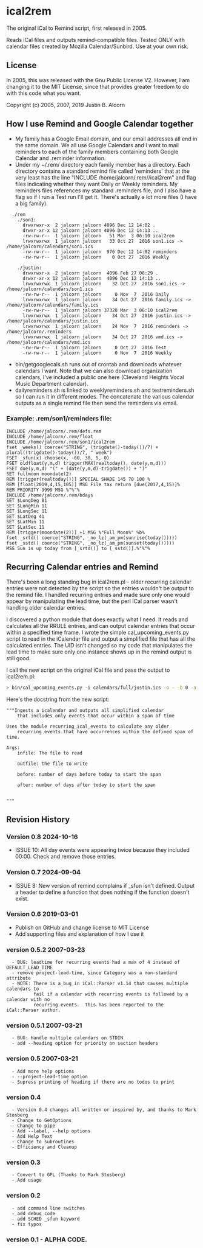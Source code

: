 # ical2rem
The original iCal to Remind script, first released in 2005.

Reads iCal files and outputs remind-compatible files.   Tested ONLY with
  calendar files created by Mozilla Calendar/Sunbird. Use at your own risk.

## License
In 2005, this was released with the Gnu Public License V2.  However, I am changing it to the MIT License, since that provides greater freedom to do with this code what you want.

Copyright (c) 2005, 2007, 2019 Justin B. Alcorn

## How I use Remind and Google Calendar together

  - My family has a Google Email domain, and our email addresses all end in the same domain. We all use Google Calendars and I want to mail reminders to each of the family members containing both Google Calendar and .reminder information.
  - Under my ~/.rem/ directory each family member has a directory.  Each directory contains a standard remind file called 'reminders' that at the very least has the line "INCLUDE /home/jalcorn/.rem/<username>/ical2rem" and flag files indicating whether they want Daily or Weekly reminders.  My reminders files references my standard .reminders file, and I also have a flag so if I run a Test run I'll get it.  There's actually a lot more files (I have a big family).
````
  ./rem
    ./son1:
      drwxrwxr-x  2 jalcorn jalcorn 4096 Dec 12 14:02 .
      drwxr-xr-x 12 jalcorn jalcorn 4096 Dec 12 14:13 ..
      -rw-rw-r--  1 jalcorn jalcorn   51 Mar  3 06:10 ical2rem
      lrwxrwxrwx  1 jalcorn jalcorn   33 Oct 27  2016 son1.ics -> /home/jalcorn/calendars/son1.ics
      -rw-rw-r--  1 jalcorn jalcorn  976 Dec 12 14:02 reminders
      -rw-rw-r--  1 jalcorn jalcorn    0 Oct 27  2016 Weekly

    ./justin:
      drwxrwxr-x  2 jalcorn jalcorn  4096 Feb 27 08:29 .
      drwxr-xr-x 12 jalcorn jalcorn  4096 Dec 12 14:13 ..
      lrwxrwxrwx  1 jalcorn jalcorn    32 Oct 27  2016 son1.ics -> /home/jalcorn/calendars/son1.ics
      -rw-rw-r--  1 jalcorn jalcorn     0 Nov  7  2016 Daily
      lrwxrwxrwx  1 jalcorn jalcorn    34 Oct 27  2016 family.ics -> /home/jalcorn/calendars/family.ics
      -rw-rw-r--  1 jalcorn jalcorn 37320 Mar  3 06:10 ical2rem
      lrwxrwxrwx  1 jalcorn jalcorn    34 Oct 27  2016 justin.ics -> /home/jalcorn/calendars/justin.ics
      lrwxrwxrwx  1 jalcorn jalcorn    24 Nov  7  2016 reminders -> /home/jalcorn/.reminders
      lrwxrwxrwx  1 jalcorn jalcorn    34 Oct 27  2016 vmd.ics -> /home/jalcorn/calendars/vmd.ics
      -rw-rw-r--  1 jalcorn jalcorn     0 Oct 27  2016 Test
      -rw-rw-r--  1 jalcorn jalcorn     0 Nov  7  2016 Weekly
````
  - bin/getgooglecals.sh runs out of crontab and downloads whatever calendars I want. Note that we can also download organization calendars, I've included a public one here (Cleveland Heights Vocal Music Department calendar).
  - dailyreminders.sh is linked to weeklyreminders.sh and testreminders.sh so I can run it in different modes. The concatenate the various calendar outputs as a single remind file then send the reminders via email.
### Example: .rem/son1/reminders file:
````
INCLUDE /home/jalcorn/.rem/defs.rem
INCLUDE /home/jalcorn/.rem/float
INCLUDE /home/jalcorn/.rem/son1/ical2rem
fset _weeks() coerce("STRING", (trigdate()-today())/7) + plural((trigdate()-today())/7, " week")
FSET _sfun(x) choose(x, -60, 30, 5, 0)
FSET oldfloat(y,m,d) trigger(MAX(realtoday(), date(y,m,d)))
FSET due(y,m,d) "(" + (date(y,m,d)-trigdate()) + ")"
SET fullmoon moondate(2)
REM [trigger(realtoday())] SPECIAL SHADE 145 70 100 %
REM [float(2019,4,15,105)] MSG File tax return [due(2017,4,15)]%
REM PRIORITY 9999 MSG %"%"%
INCLUDE /home/jalcorn/.rem/bdays
SET $LongDeg 81
SET $LongMin 11
SET $LongSec 11
SET $LatDeg 41
SET $LatMin 11
SET $LatSec 11
REM [trigger(moondate(2))] +1 MSG %"Full Moon%" %b%
fset _srtd() coerce("STRING", _no_lz(_am_pm(sunrise(today()))))
fset _sstd() coerce("STRING", _no_lz(_am_pm(sunset(today()))))
MSG Sun is up today from [_srtd()] to [_sstd()].%"%"%
````


## Recurring Calendar entries and Remind

There's been a long standing bug in ical2rem.pl - older recurring calendar entries were not detected by the script
so the entries wouldn't be output to the remind file. I handled recurring entries and made sure only one would appear by manipulating
the lead time, but the perl ICal parser wasn't handling older calendar entries.

I discovered a python module that does exactly what I need.  It reads and calculates all the RRULE entries, and can output 
calendar entries that occur within a specified time frame. I wrote the simple cal_upcoming_events.py script to
read in the iCalendar file and output a simplified file that has all the calculated entries.  The UID isn't changed
so my code that manipulates the lead time to make sure only one instance shows up in the remind output is still good.

I call the new script on the original iCal file and pass the output to ical2rem.pl:

```bash
> bin/cal_upcoming_events.py -i calendars/full/justin.ics -o - -b 0 -a 30 | ical2rem.pl --lead-time 30 | remind -q -
```

Here's the docstring from the new script:
```
"""Ingests a icalendar and outputs all simplified calendar
    that includes only events that occur within a span of time

Uses the module recurring_ical_events to calculate any older
    recurring events that have occurrences within the defined span of time.

Args:
    infile: The file to read

    outfile: the file to write

    before: number of days before today to start the span

    after: number of days after today to start the span


"""
```

## Revision History
### Version 0.8 2024-10-16
  - ISSUE 10: All day events were appearing twice because they included 00:00. Check and remove those entries.
### Version 0.7 2024-09-04
  - ISSUE 8: New version of remind complains if _sfun isn't defined. Output a header
	to define a function that does nothing if the function doesn't exist.
### Version 0.6 2019-03-01
  - Publish on GitHub and change license to MIT License
  - Add supporting files and explanation of how I use it
### version 0.5.2 2007-03-23
      - BUG: leadtime for recurring events had a max of 4 instead of DEFAULT_LEAD_TIME
      - remove project-lead-time, since Category was a non-standard attribute
      - NOTE: There is a bug in iCal::Parser v1.14 that causes multiple calendars to
              fail if a calendar with recurring events is followed by a calendar with no
              recurring events.  This has been reported to the iCal::Parser author.
### version 0.5.1 2007-03-21
      - BUG: Handle multiple calendars on STDIN
      - add --heading option for priority on section headers
### version 0.5 2007-03-21
      - Add more help options
      - --project-lead-time option
      - Supress printing of heading if there are no todos to print
### version 0.4
      - Version 0.4 changes all written or inspired by, and thanks to Mark Stosberg
      - Change to GetOptions
      - Change to pipe
      - Add --label, --help options
      - Add Help Text
      - Change to subroutines
      - Efficiency and Cleanup
### version 0.3
      - Convert to GPL (Thanks to Mark Stosberg)
      - Add usage
### version 0.2
      - add command line switches
      - add debug code
      - add SCHED _sfun keyword
      - fix typos
### version 0.1 - ALPHA CODE.

